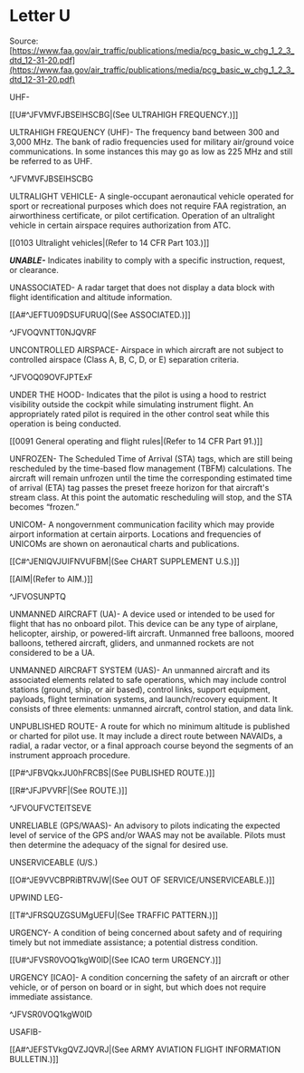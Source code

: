 # Letter U
Source: [https://www.faa.gov/air_traffic/publications/media/pcg_basic_w_chg_1_2_3_dtd_12-31-20.pdf](https://www.faa.gov/air_traffic/publications/media/pcg_basic_w_chg_1_2_3_dtd_12-31-20.pdf)

<div>

<div>

UHF-

[[U#^JFVMVFJBSElHSCBG|(See ULTRAHIGH FREQUENCY.)]]

</div>

<div>

ULTRAHIGH FREQUENCY (UHF)- The frequency band between 300 and 3,000 MHz. The bank of radio frequencies used for military air/ground voice communications. In some instances this may go as low as 225 MHz and still be referred to as UHF.

^JFVMVFJBSElHSCBG

</div>

<div>

ULTRALIGHT VEHICLE- A single-occupant aeronautical vehicle operated for sport or recreational purposes which does not require FAA registration, an airworthiness certificate, or pilot certification. Operation of an ultralight vehicle in certain airspace requires authorization from ATC.

[[0103 Ultralight vehicles|(Refer to 14 CFR Part 103.)]]

</div>

<div>

***UNABLE-*** Indicates inability to comply with a specific instruction, request, or clearance.

</div>

<div>

UNASSOCIATED- A radar target that does not display a data block with flight identification and altitude information.

[[A#^JEFTU09DSUFURUQ|(See ASSOCIATED.)]]

^JFVOQVNTT0NJQVRF

</div>

<div>

UNCONTROLLED AIRSPACE- Airspace in which aircraft are not subject to controlled airspace (Class A, B, C, D, or E) separation criteria.

^JFVOQ09OVFJPTExF

</div>

<div>

UNDER THE HOOD- Indicates that the pilot is using a hood to restrict visibility outside the cockpit while simulating instrument flight. An appropriately rated pilot is required in the other control seat while this operation is being conducted.

[[0091 General operating and flight rules|(Refer to 14 CFR Part 91.)]]

</div>

<div>

UNFROZEN- The Scheduled Time of Arrival (STA) tags, which are still being rescheduled by the time-based flow management (TBFM) calculations. The aircraft will remain unfrozen until the time the corresponding estimated time of arrival (ETA) tag passes the preset freeze horizon for that aircraft's stream class. At this point the automatic rescheduling will stop, and the STA becomes “frozen.”

</div>

<div>

UNICOM- A nongovernment communication facility which may provide airport information at certain airports. Locations and frequencies of UNICOMs are shown on aeronautical charts and publications.

[[C#^JENIQVJUIFNVUFBM|(See CHART SUPPLEMENT U.S.)]]

[[AIM|(Refer to AIM.)]]

^JFVOSUNPTQ

</div>

<div>

UNMANNED AIRCRAFT (UA)- A device used or intended to be used for flight that has no onboard pilot. This device can be any type of airplane, helicopter, airship, or powered-lift aircraft. Unmanned free balloons, moored balloons, tethered aircraft, gliders, and unmanned rockets are not considered to be a UA.

</div>

<div>

UNMANNED AIRCRAFT SYSTEM (UAS)- An unmanned aircraft and its associated elements related to safe operations, which may include control stations (ground, ship, or air based), control links, support equipment, payloads, flight termination systems, and launch/recovery equipment. It consists of three elements: unmanned aircraft, control station, and data link.

</div>

<div>

UNPUBLISHED ROUTE- A route for which no minimum altitude is published or charted for pilot use. It may include a direct route between NAVAIDs, a radial, a radar vector, or a final approach course beyond the segments of an instrument approach procedure.

[[P#^JFBVQkxJU0hFRCBS|(See PUBLISHED ROUTE.)]]

[[R#^JFJPVVRF|(See ROUTE.)]]

^JFVOUFVCTElTSEVE

</div>

<div>

UNRELIABLE (GPS/WAAS)- An advisory to pilots indicating the expected level of service of the GPS and/or WAAS may not be available. Pilots must then determine the adequacy of the signal for desired use.

</div>

<div>

UNSERVICEABLE (U/S.)

[[O#^JE9VVCBPRiBTRVJW|(See OUT OF SERVICE/UNSERVICEABLE.)]]

</div>

<div>

UPWIND LEG-

[[T#^JFRSQUZGSUMgUEFU|(See TRAFFIC PATTERN.)]]

</div>

<div>

URGENCY- A condition of being concerned about safety and of requiring timely but not immediate assistance; a potential distress condition.

[[U#^JFVSR0VOQ1kgW0lD|(See ICAO term URGENCY.)]]

</div>

<div>

URGENCY \[ICAO\]- A condition concerning the safety of an aircraft or other vehicle, or of person on board or in sight, but which does not require immediate assistance.

^JFVSR0VOQ1kgW0lD

</div>

<div>

USAFIB-

[[A#^JEFSTVkgQVZJQVRJ|(See ARMY AVIATION FLIGHT INFORMATION BULLETIN.)]]

</div>

</div>